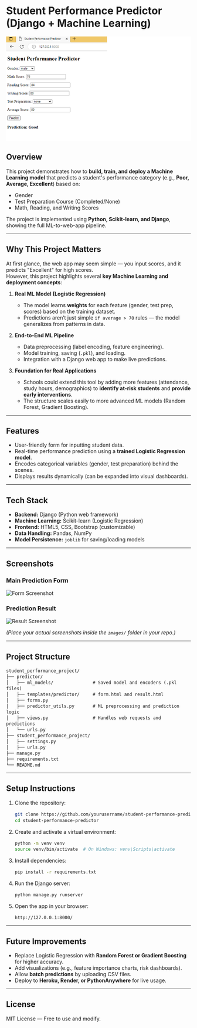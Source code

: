 ﻿# Student Performance Predictor (Django + Machine Learning)

![Project Screenshot](images/performance_predictor.png) 

## Overview

This project demonstrates how to **build, train, and deploy a Machine Learning model** that predicts a student's performance category (e.g., **Poor, Average, Excellent**) based on:

- Gender  
- Test Preparation Course (Completed/None)  
- Math, Reading, and Writing Scores  

The project is implemented using **Python, Scikit-learn, and Django**, showing the full ML-to-web-app pipeline.

---

## Why This Project Matters

At first glance, the web app may seem simple — you input scores, and it predicts "Excellent" for high scores.  
However, this project highlights several **key Machine Learning and deployment concepts**:

1. **Real ML Model (Logistic Regression)**  
   - The model learns **weights** for each feature (gender, test prep, scores) based on the training dataset.  
   - Predictions aren’t just simple `if average > 70` rules — the model generalizes from patterns in data.

2. **End-to-End ML Pipeline**  
   - Data preprocessing (label encoding, feature engineering).  
   - Model training, saving (`.pkl`), and loading.  
   - Integration with a Django web app to make live predictions.

3. **Foundation for Real Applications**  
   - Schools could extend this tool by adding more features (attendance, study hours, demographics) to **identify at-risk students** and **provide early interventions**.  
   - The structure scales easily to more advanced ML models (Random Forest, Gradient Boosting).

---

## Features

- User-friendly form for inputting student data.
- Real-time performance prediction using a **trained Logistic Regression model**.
- Encodes categorical variables (gender, test preparation) behind the scenes.
- Displays results dynamically (can be expanded into visual dashboards).

---

## Tech Stack

- **Backend:** Django (Python web framework)  
- **Machine Learning:** Scikit-learn (Logistic Regression)  
- **Frontend:** HTML5, CSS, Bootstrap (customizable)  
- **Data Handling:** Pandas, NumPy  
- **Model Persistence:** `joblib` for saving/loading models

---

## Screenshots

### Main Prediction Form
![Form Screenshot](images/form_page.png)

### Prediction Result
![Result Screenshot](images/result_page.png)

*(Place your actual screenshots inside the `images/` folder in your repo.)*

---

## Project Structure

```
student_performance_project/
├── predictor/
│   ├── ml_models/               # Saved model and encoders (.pkl files)
│   ├── templates/predictor/     # form.html and result.html
│   ├── forms.py
│   ├── predictor_utils.py       # ML preprocessing and prediction logic
│   ├── views.py                 # Handles web requests and predictions
│   └── urls.py
├── student_performance_project/
│   ├── settings.py
│   ├── urls.py
├── manage.py
├── requirements.txt
└── README.md
```

---

## Setup Instructions

1. Clone the repository:
   ```bash
   git clone https://github.com/yourusername/student-performance-predictor.git
   cd student-performance-predictor
   ```

2. Create and activate a virtual environment:
   ```bash
   python -m venv venv
   source venv/bin/activate  # On Windows: venv\Scripts\activate
   ```

3. Install dependencies:
   ```bash
   pip install -r requirements.txt
   ```

4. Run the Django server:
   ```bash
   python manage.py runserver
   ```

5. Open the app in your browser:
   ```
   http://127.0.0.1:8000/
   ```

---

## Future Improvements

- Replace Logistic Regression with **Random Forest or Gradient Boosting** for higher accuracy.
- Add visualizations (e.g., feature importance charts, risk dashboards).
- Allow **batch predictions** by uploading CSV files.
- Deploy to **Heroku, Render, or PythonAnywhere** for live usage.

---

## License

MIT License — Free to use and modify.
